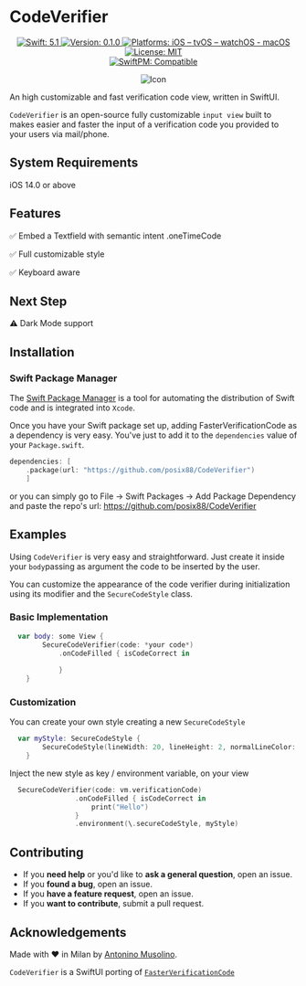 # CodeVerifier

<p align="center">
    <a href="#">
        <img src="https://img.shields.io/badge/swift-5.1-orange.svg" alt="Swift: 5.1">
    </a>
    <a href="https://github.com/posix88/CodeVerifier/releases">
        <img src="https://img.shields.io/badge/version-0.1.0-blue.svg"
        alt="Version: 0.1.0">
    </a>
    <a href="#">
    <img src="https://img.shields.io/badge/Platforms-iOS%20|%20tvOS%20|%20watchOS|%20macOS-green.svg"
        alt="Platforms: iOS – tvOS – watchOS - macOS">
    </a>
    <a href="https://github.com/posix88/CodeVerifier/blob/stable/LICENSE.md">
        <img src="https://img.shields.io/badge/license-MIT-lightgrey.svg" alt="License: MIT">
    </a>
    <br />
    <a href="https://github.com/apple/swift-package-manager">
        <img src="https://img.shields.io/badge/SwiftPM-compatible-brightgreen.svg" alt="SwiftPM: Compatible">
    </a>
</p>
<p align="center">
<img src="https://raw.githubusercontent.com/posix88/CodeVerifier/master/CodeVerifier.gif" alt="Icon"/>
</p>

 

An high customizable and fast verification code view, written in SwiftUI.

`CodeVerifier` is an open-source fully customizable `input view`  built to makes easier and faster the input of a verification code you provided to your users via mail/phone. 

## System Requirements
iOS 14.0 or above

## Features
✅ Embed a Textfield with semantic intent .oneTimeCode 

✅ Full customizable style

✅ Keyboard aware

## Next Step
⚠️ Dark Mode support

## Installation

### Swift Package Manager

The [Swift Package Manager](https://swift.org/package-manager/) is a tool for automating the distribution of Swift code and is integrated into `Xcode`.

Once you have your Swift package set up, adding FasterVerificationCode as a dependency is very easy. You've just to add it to the `dependencies` value of your `Package.swift`.

```swift
dependencies: [
    .package(url: "https://github.com/posix88/CodeVerifier")
    ]
```
or you can simply go to File -> Swift Packages -> Add Package Dependency and paste the repo's url: https://github.com/posix88/CodeVerifier

## Examples
Using `CodeVerifier` is very easy and straightforward. Just create it inside your `body`passing as argument the code to be inserted by the user.

You can customize the appearance of the code verifier during initialization using its modifier and the `SecureCodeStyle` class.
 
### Basic Implementation

```swift
  var body: some View {
        SecureCodeVerifier(code: *your code*)
            .onCodeFilled { isCodeCorrect in
                
            }
    }
```

### Customization

You can create your own style creating a new `SecureCodeStyle`

```swift
  var myStyle: SecureCodeStyle {
        SecureCodeStyle(lineWidth: 20, lineHeight: 2, normalLineColor: .black, errorLineColor: .red, labelWidth: 20, labelHeight: 30, labelSpacing: 15, normalTextColor: .black, errorTextColor: .black, carrierHeight: 30, carrierSpacing: 5, carrierColor: .black)
    }
```

Inject the new style as key / environment variable, on your view

```swift
  SecureCodeVerifier(code: vm.verificationCode)
                .onCodeFilled { isCodeCorrect in
                    print("Hello")
                }
                .environment(\.secureCodeStyle, myStyle)
```

## Contributing

- If you **need help** or you'd like to **ask a general question**, open an issue.
- If you **found a bug**, open an issue.
- If you **have a feature request**, open an issue.
- If you **want to contribute**, submit a pull request.


## Acknowledgements

Made with ❤️ in Milan by [Antonino Musolino](https://twitter.com/NinoMusolino).

`CodeVerifier` is a SwiftUI porting of [`FasterVerificationCode`](https://github.com/posix88/FasterVerificationCode)
